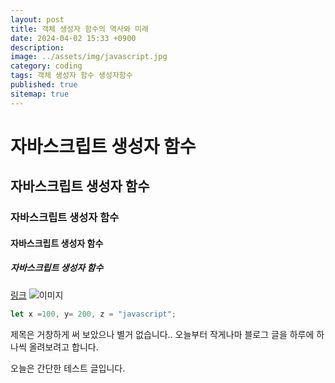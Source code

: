 ```yaml
---
layout: post
title: 객체 생성자 함수의 역사와 미래
date: 2024-04-02 15:33 +0900
description: 
image: ../assets/img/javascript.jpg
category: coding
tags: 객체 생성자 함수 생성자함수
published: true
sitemap: true
---
```


# 자바스크립트 생성자 함수
## 자바스크립트 생성자 함수
### 자바스크립트 생성자 함수
#### 자바스크립트 생성자 함수
##### 자바스크립트 생성자 함수

[링크](https://KIMJW04.github.io)
![이미지](../assets/img/javascript.jpg)

````javascript
let x =100, y= 200, z = "javascript";
````

제목은 거창하게 써 보았으나 별거 없습니다..
오늘부터 작게나마 블로그 글을 하루에 하나씩 올려보려고 합니다.

오늘은 간단한 테스트 글입니다.


